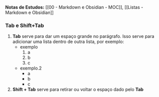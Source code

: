 **Notas de Estudos:** [[00 - Markdown e Obsidian - MOC]], [[Listas - Markdown e Obsidian]]

### Tab e Shift+Tab
1. **Tab** serve para dar um espaço grande no parágrafo. Isso serve para adicionar uma lista dentro de outra lista, por exemplo:
	* exemplo
		1. a
		2. b
		3. c
    * exemplo.2
	    - a
	    - b
	    - c	  
2. **Shift + Tab** serve para retirar ou voltar o espaço dado pelo **Tab**